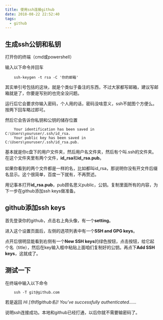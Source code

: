 ```yaml
---
title: 使用ssh连接github
date: 2018-08-22 22:52:40
tags:
  - github
---
```


## 生成ssh公钥和私钥
打开你的终端（cmd或powershell）

输入以下命令并回车

```
    ssh-keygen -t rsa -C '你的邮箱'
```

其实单引号包括的这块，就是个类似于备注的东西，不过大家都写邮箱，建议写邮箱就是了，你要是写别的也完全没问题。

运行后它会要求你输入密码，个人用的话，密码没啥意义，ssh不就图个方便么。
按两下回车略过即可。

然后它会告诉你私钥和公钥的储存位置

```
    Your identification has been saved in C:\Users\youruser/.ssh/id_rsa.
    Your public key has been saved in C:\Users\youruser/.ssh/id_rsa.pub.
```
基本就是你c盘下的用户文件夹，然后用户名文件夹，然后有个叫.ssh的文件夹。在这个文件夹里有两个文件，**id_rsa**和**id_rsa.pub**。

如果你看到的两个文件都是一样的名，比如都叫id_rsa，那说明你没有开文件后缀名显示。这个很简单，百度一下就有，不再赘述。

用记事本打开**id_rsa.pub**，pub顾名思义public，公钥。复制里面所有的内容，为下一步在github添加ssh keys做准备。

## github添加ssh keys
首先登录你的github，点击右上角头像，有一个**setting**。

进入这个设置页面后，左侧的选项列表中有一个**SSH and GPG keys**。

点开后很明显能看到右侧有一个**New SSH keys**的绿色按钮，点击按钮，给它起个名（title），然后在key输入框中粘贴上面咱们复制好的公钥。再点下**Add SSH keys**，这就成了。

## 测试一下
在终端中输入以下命令

```
    ssh -T git@github.com
```

若是返回 *Hi [你的github名]! You’ve successfully authenticated……*

说明ssh连接成功。本地和github已经打通，以后你就不需要输密码了。
